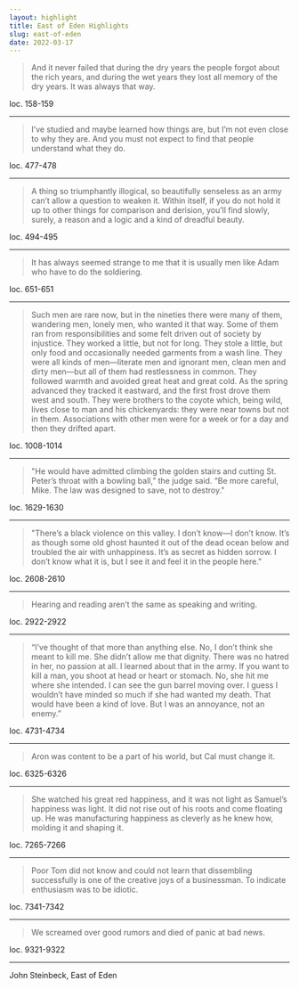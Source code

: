 ```yaml
---
layout: highlight
title: East of Eden Highlights
slug: east-of-eden
date: 2022-03-17
---
```


> And it never failed that during the dry years the people forgot about the rich years, and during the wet years they lost all memo­ry of the dry years. It was always that way.

loc. 158-159
<hr>


> I’ve studied and maybe learned how things are, but I’m not even close to why they are. And you must not expect to find that people understand what they do.

loc. 477-478
<hr>


> A thing so triumphantly illogical, so beautifully senseless as an army can’t allow a question to weaken it. Within itself, if you do not hold it up to other things for comparison and derision, you’ll find slowly, surely, a reason and a logic and a kind of dreadful beauty.

loc. 494-495
<hr>


> It has always seemed strange to me that it is usually men like Adam who have to do the soldiering.

loc. 651-651
<hr>


> Such men are rare now, but in the nineties there were many of them, wandering men, lonely men, who wanted it that way. Some of them ran from responsibil­ities and some felt driven out of society by injustice. They worked a little, but not for long. They stole a little, but only food and occasionally needed garments from a wash line. They were all kinds of men—literate men and ignorant men, clean men and dirty men—but all of them had restlessness in common. They followed warmth and avoided great heat and great cold. As the spring advanced they tracked it eastward, and the first frost drove them west and south. They were brothers to the coyote which, being wild, lives close to man and his chickenyards: they were near towns but not in them. Associations with other men were for a week or for a day and then they drifted apart.

loc. 1008-1014
<hr>


> "He would have admitted climbing the golden stairs and cutting St. Peter’s throat with a bowling ball,” the judge said. “Be more careful, Mike. The law was de­signed to save, not to destroy."

loc. 1629-1630
<hr>


> "There’s a black violence on this valley. I don’t know—I don’t know. It’s as though some old ghost haunted it out of the dead ocean below and troubled the air with unhappiness. It’s as secret as hidden sor­row. I don’t know what it is, but I see it and feel it in the people here."

loc. 2608-2610
<hr>


> Hearing and reading aren’t the same as speaking and writing.

loc. 2922-2922
<hr>


> “I’ve thought of that more than anything else. No, I don’t think she meant to kill me. She didn’t allow me that dignity. There was no hatred in her, no passion at all. I learned about that in the army. If you want to kill a man, you shoot at head or heart or stomach. No, she hit me where she intended. I can see the gun barrel moving over. I guess I wouldn’t have minded so much if she had wanted my death. That would have been a kind of love. But I was an annoyance, not an enemy.”

loc. 4731-4734
<hr>


> Aron was con­tent to be a part of his world, but Cal must change it.

loc. 6325-6326
<hr>


> She watched his great red happiness, and it was not light as Samuel’s happiness was light. It did not rise out of his roots and come floating up. He was manufacturing happiness as cleverly as he knew how, molding it and shaping it.

loc. 7265-7266
<hr>


> Poor Tom did not know and could not learn that dissembling successfully is one of the creative joys of a businessman. To indicate enthusiasm was to be idiotic.

loc. 7341-7342
<hr>


> We screamed over good rumors and died of panic at bad news.

loc. 9321-9322
<hr>

John Steinbeck, East of Eden
